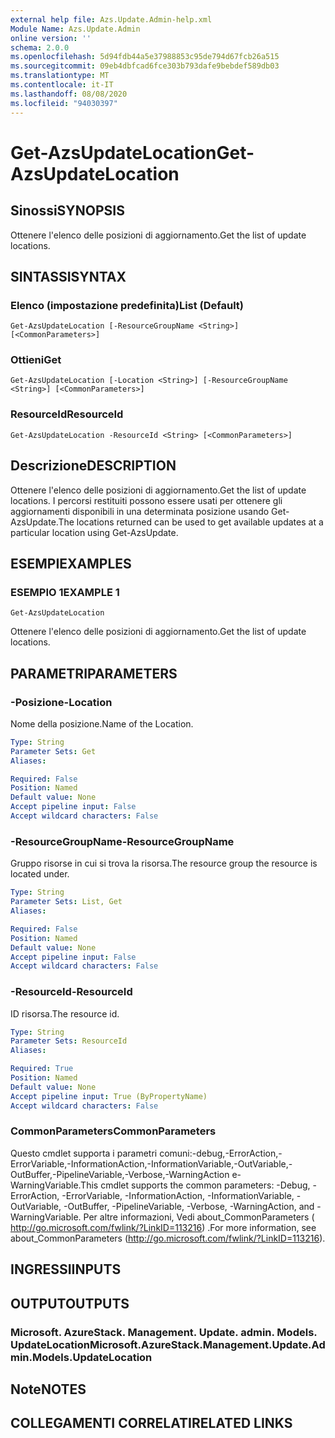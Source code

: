 ```yaml
---
external help file: Azs.Update.Admin-help.xml
Module Name: Azs.Update.Admin
online version: ''
schema: 2.0.0
ms.openlocfilehash: 5d94fdb44a5e37988853c95de794d67fcb26a515
ms.sourcegitcommit: 09eb4dbfcad6fce303b793dafe9bebdef589db03
ms.translationtype: MT
ms.contentlocale: it-IT
ms.lasthandoff: 08/08/2020
ms.locfileid: "94030397"
---
```

# <span data-ttu-id="9da34-101">Get-AzsUpdateLocation</span><span class="sxs-lookup"><span data-stu-id="9da34-101">Get-AzsUpdateLocation</span></span>

## <span data-ttu-id="9da34-102">Sinossi</span><span class="sxs-lookup"><span data-stu-id="9da34-102">SYNOPSIS</span></span>
<span data-ttu-id="9da34-103">Ottenere l'elenco delle posizioni di aggiornamento.</span><span class="sxs-lookup"><span data-stu-id="9da34-103">Get the list of update locations.</span></span>

## <span data-ttu-id="9da34-104">SINTASSI</span><span class="sxs-lookup"><span data-stu-id="9da34-104">SYNTAX</span></span>

### <span data-ttu-id="9da34-105">Elenco (impostazione predefinita)</span><span class="sxs-lookup"><span data-stu-id="9da34-105">List (Default)</span></span>
```
Get-AzsUpdateLocation [-ResourceGroupName <String>] [<CommonParameters>]
```

### <span data-ttu-id="9da34-106">Ottieni</span><span class="sxs-lookup"><span data-stu-id="9da34-106">Get</span></span>
```
Get-AzsUpdateLocation [-Location <String>] [-ResourceGroupName <String>] [<CommonParameters>]
```

### <span data-ttu-id="9da34-107">ResourceId</span><span class="sxs-lookup"><span data-stu-id="9da34-107">ResourceId</span></span>
```
Get-AzsUpdateLocation -ResourceId <String> [<CommonParameters>]
```

## <span data-ttu-id="9da34-108">Descrizione</span><span class="sxs-lookup"><span data-stu-id="9da34-108">DESCRIPTION</span></span>
<span data-ttu-id="9da34-109">Ottenere l'elenco delle posizioni di aggiornamento.</span><span class="sxs-lookup"><span data-stu-id="9da34-109">Get the list of update locations.</span></span> <span data-ttu-id="9da34-110">I percorsi restituiti possono essere usati per ottenere gli aggiornamenti disponibili in una determinata posizione usando Get-AzsUpdate.</span><span class="sxs-lookup"><span data-stu-id="9da34-110">The locations returned can be used to get available updates at a particular location using Get-AzsUpdate.</span></span>

## <span data-ttu-id="9da34-111">ESEMPI</span><span class="sxs-lookup"><span data-stu-id="9da34-111">EXAMPLES</span></span>

### <span data-ttu-id="9da34-112">ESEMPIO 1</span><span class="sxs-lookup"><span data-stu-id="9da34-112">EXAMPLE 1</span></span>
```
Get-AzsUpdateLocation
```

<span data-ttu-id="9da34-113">Ottenere l'elenco delle posizioni di aggiornamento.</span><span class="sxs-lookup"><span data-stu-id="9da34-113">Get the list of update locations.</span></span>

## <span data-ttu-id="9da34-114">PARAMETRI</span><span class="sxs-lookup"><span data-stu-id="9da34-114">PARAMETERS</span></span>

### <span data-ttu-id="9da34-115">-Posizione</span><span class="sxs-lookup"><span data-stu-id="9da34-115">-Location</span></span>
<span data-ttu-id="9da34-116">Nome della posizione.</span><span class="sxs-lookup"><span data-stu-id="9da34-116">Name of the Location.</span></span>

```yaml
Type: String
Parameter Sets: Get
Aliases:

Required: False
Position: Named
Default value: None
Accept pipeline input: False
Accept wildcard characters: False
```

### <span data-ttu-id="9da34-117">-ResourceGroupName</span><span class="sxs-lookup"><span data-stu-id="9da34-117">-ResourceGroupName</span></span>
<span data-ttu-id="9da34-118">Gruppo risorse in cui si trova la risorsa.</span><span class="sxs-lookup"><span data-stu-id="9da34-118">The resource group the resource is located under.</span></span>

```yaml
Type: String
Parameter Sets: List, Get
Aliases:

Required: False
Position: Named
Default value: None
Accept pipeline input: False
Accept wildcard characters: False
```

### <span data-ttu-id="9da34-119">-ResourceId</span><span class="sxs-lookup"><span data-stu-id="9da34-119">-ResourceId</span></span>
<span data-ttu-id="9da34-120">ID risorsa.</span><span class="sxs-lookup"><span data-stu-id="9da34-120">The resource id.</span></span>

```yaml
Type: String
Parameter Sets: ResourceId
Aliases:

Required: True
Position: Named
Default value: None
Accept pipeline input: True (ByPropertyName)
Accept wildcard characters: False
```

### <span data-ttu-id="9da34-121">CommonParameters</span><span class="sxs-lookup"><span data-stu-id="9da34-121">CommonParameters</span></span>
<span data-ttu-id="9da34-122">Questo cmdlet supporta i parametri comuni:-debug,-ErrorAction,-ErrorVariable,-InformationAction,-InformationVariable,-OutVariable,-OutBuffer,-PipelineVariable,-Verbose,-WarningAction e-WarningVariable.</span><span class="sxs-lookup"><span data-stu-id="9da34-122">This cmdlet supports the common parameters: -Debug, -ErrorAction, -ErrorVariable, -InformationAction, -InformationVariable, -OutVariable, -OutBuffer, -PipelineVariable, -Verbose, -WarningAction, and -WarningVariable.</span></span> <span data-ttu-id="9da34-123">Per altre informazioni, Vedi about_CommonParameters ( http://go.microsoft.com/fwlink/?LinkID=113216) .</span><span class="sxs-lookup"><span data-stu-id="9da34-123">For more information, see about_CommonParameters (http://go.microsoft.com/fwlink/?LinkID=113216).</span></span>

## <span data-ttu-id="9da34-124">INGRESSI</span><span class="sxs-lookup"><span data-stu-id="9da34-124">INPUTS</span></span>

## <span data-ttu-id="9da34-125">OUTPUT</span><span class="sxs-lookup"><span data-stu-id="9da34-125">OUTPUTS</span></span>

### <span data-ttu-id="9da34-126">Microsoft. AzureStack. Management. Update. admin. Models. UpdateLocation</span><span class="sxs-lookup"><span data-stu-id="9da34-126">Microsoft.AzureStack.Management.Update.Admin.Models.UpdateLocation</span></span>

## <span data-ttu-id="9da34-127">Note</span><span class="sxs-lookup"><span data-stu-id="9da34-127">NOTES</span></span>

## <span data-ttu-id="9da34-128">COLLEGAMENTI CORRELATI</span><span class="sxs-lookup"><span data-stu-id="9da34-128">RELATED LINKS</span></span>
